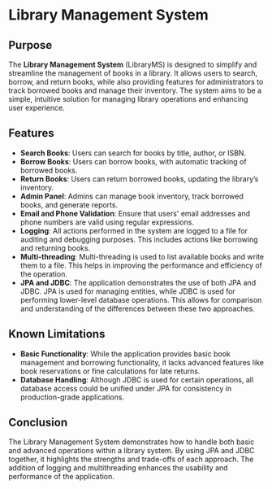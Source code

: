 # Library Management System

## Purpose

The **Library Management System** (LibraryMS) is designed to simplify and streamline the management of books in a library. It allows users to search, borrow, and return books, while also providing features for administrators to track borrowed books and manage their inventory. The system aims to be a simple, intuitive solution for managing library operations and enhancing user experience.

## Features

- **Search Books**: Users can search for books by title, author, or ISBN.
- **Borrow Books**: Users can borrow books, with automatic tracking of borrowed books.
- **Return Books**: Users can return borrowed books, updating the library’s inventory.
- **Admin Panel**: Admins can manage book inventory, track borrowed books, and generate reports.
- **Email and Phone Validation**: Ensure that users' email addresses and phone numbers are valid using regular expressions.
- **Logging**: All actions performed in the system are logged to a file for auditing and debugging purposes. This includes actions like borrowing and returning books.
- **Multi-threading**: Multi-threading is used to list available books and write them to a file. This helps in improving the performance and efficiency of the operation.
- **JPA and JDBC**: The application demonstrates the use of both JPA and JDBC. JPA is used for managing entities, while JDBC is used for performing lower-level database operations. This allows for comparison and understanding of the differences between these two approaches.

## Known Limitations
- **Basic Functionality**: While the application provides basic book management and borrowing functionality, it lacks advanced features like book reservations or fine calculations for late returns.
- **Database Handling**: Although JDBC is used for certain operations, all database access could be unified under JPA for consistency in production-grade applications.
## Conclusion
The Library Management System demonstrates how to handle both basic and advanced operations within a library system. By using JPA and JDBC together, it highlights the strengths and trade-offs of each approach. The addition of logging and multithreading enhances the usability and performance of the application.
